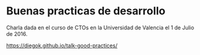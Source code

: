 # Buenas practicas de desarrollo

Charla dada en el curso de CTOs en la Universidad de Valencia el 1 de Julio de 2016.

https://diegok.github.io/talk-good-practices/
